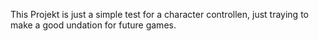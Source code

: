 This Projekt is just a simple test for a character controllen, just traying to make a good undation for future games.
